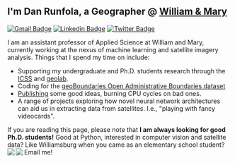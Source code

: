## I'm Dan Runfola, a Geographer @ [William & Mary](https://icss.wm.edu)

[![Gmail Badge](https://img.shields.io/badge/-danr@wm.edu-c14438?style=flat&logo=Gmail&logoColor=white)](mailto:danr@wm.edu "Connect via Email")
[![Linkedin Badge](https://img.shields.io/badge/-Dan%20Runfola-0072b1?style=flat&logo=Linkedin&logoColor=white)](https://www.linkedin.com/in/geogdan/ "Connect on LinkedIn")
[![Twitter Badge](https://img.shields.io/badge/-@geogdan-00acee?style=flat&logo=Twitter&logoColor=white)](https://twitter.com/intent/follow?screen_name=geogdan "Follow on Twitter")

I am an assistant professor of Applied Science at William and Mary, currently working at the nexus of machine learning and satellite imagery analysis.  Things that I spend my time on include:
- Supporting my undergraduate and Ph.D. students research through the [ICSS](https://icss.wm.edu) and [geolab](https://geolab.wm.edu).
- Coding for the [geoBoundaries Open Administrative Boundaries dataset](https://www.geoboundaries.org)  
- [Publishing](https://scholar.google.com/citations?user=lqrZ5MoAAAAJ&hl=en) some good ideas, burning CPU cycles on bad ones.
- A range of projects exploring how novel neural network architectures can aid us in extracting data from satellites.  I.e., "playing with fancy videocards".

If you are reading this page, please note that **I am always looking for good Ph.D. students!**  Good at Python, interested in computer vision and satellite data?  Like Williamsburg when you came as an elementary school student?  Email me!
<a href="">
 <img align="left" src="https://github-readme-stats.vercel.app/api/top-langs/?username=DanRunfola">
 </a>
<a href="">
<img align="left" src="https://github-readme-stats.vercel.app/api?username=DanRunfola&show_icons=true&bg_color=FFFFFF&layout=compact&count_private=true&hide_rank=true&hide_title=true&hide_border=true">
</a>
